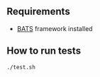 ## Requirements

* [BATS](https://github.com/sstephenson/bats) framework installed

## How to run tests

    ./test.sh
